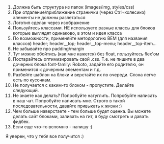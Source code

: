 1. Должна быть структура из папок (images/img, styles/css)
2. При отдаление/приближение странички (через Ctrl+колесико) элементы не должны разлетаться
3. Логотип сделан через изображение
4. Пользуйтесь классами. НЕ используете разные классы для блоков которые выглядят одинаково, в этом и идея класса
5. По возможности, применяйте методологию BEM (для названия классов) header; header__top; header__top-menu; header__top-item...
6. Не забывайте про padding/margin
7. Тут можно обойтись (как мне кажется) без float, пользуйтесь flex'ом
8. Постарайтесь оптимизировать свой .css. Т.е. не пишите в два дочерних блока font-family: Roboto, задайте его родителю, он применится к дочерним элементам и т.д.
9. Разбейте шаблон на блоки и верстайте их по очереди. Слона легче есть по кусочкам.
10. Не получается с каким-то блоком - пропустите. Делайте следующий.
11. Не знаете как делать? 
	Попробуйте нагуглить. 
	Попробуйте написать в наш чат. 
	Попробуйте написать мне. 
	Строго в такой последовательности, давайте привыкать к жизни :)
12. Чем больше наверстаете - тем больше будет оценка. Вы можете делать сайт блоками, заливать на гит, я буду смотреть и давать фидбек.
13. Если еще что-то вспомню - напишу :)


Я уверен, что у тебя все получится :)
